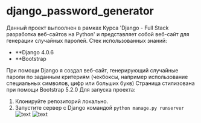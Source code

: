 # django_password_generator
Данный проект выпоолнен в рамках Курса 'Django  - Full Stack разработка веб-сайтов на Python' и
представляет собой веб-сайт для генерации случайных паролей.
Стек использованных знаний:
- **Django 4.0.6 
- **Bootstrap 

При помощи Djangо  я создал веб-сайт, генерирующий случайные пароли по заданным критериям (чекбоксы, например использование специальных символов, цифр или больших букв)
Страница стилизована при помощи  Bootstrap 5.2.0
Для запуска проекта:
1. Клонируйте репозиторий локально.
2. Запустите сервер с Django командой
` python manage.py runserver `
![text](https://github.com/heavenyoung1/django_password_generator/blob/master/home_page.png 'home_page')
![text](https://github.com/heavenyoung1/django_password_generator/blob/master/generated_password.png 'generated password')


